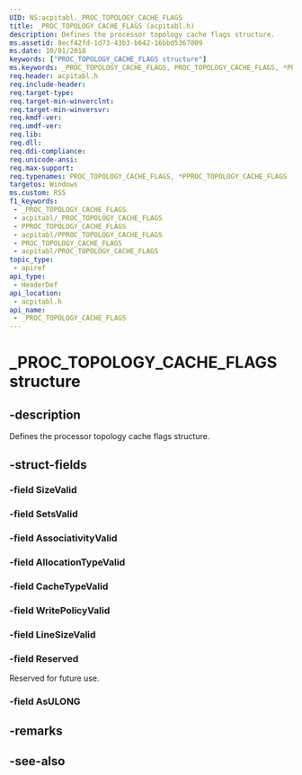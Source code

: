 ```yaml
---
UID: NS:acpitabl._PROC_TOPOLOGY_CACHE_FLAGS
title: _PROC_TOPOLOGY_CACHE_FLAGS (acpitabl.h)
description: Defines the processor topology cache flags structure.
ms.assetid: 8ecf42fd-1d73-43b3-b642-16bbd5367809
ms.date: 10/01/2018
keywords: ["PROC_TOPOLOGY_CACHE_FLAGS structure"]
ms.keywords: _PROC_TOPOLOGY_CACHE_FLAGS, PROC_TOPOLOGY_CACHE_FLAGS, *PPROC_TOPOLOGY_CACHE_FLAGS,
req.header: acpitabl.h
req.include-header: 
req.target-type: 
req.target-min-winverclnt: 
req.target-min-winversvr: 
req.kmdf-ver: 
req.umdf-ver: 
req.lib: 
req.dll: 
req.ddi-compliance: 
req.unicode-ansi: 
req.max-support: 
req.typenames: PROC_TOPOLOGY_CACHE_FLAGS, *PPROC_TOPOLOGY_CACHE_FLAGS
targetos: Windows
ms.custom: RS5
f1_keywords:
 - _PROC_TOPOLOGY_CACHE_FLAGS
 - acpitabl/_PROC_TOPOLOGY_CACHE_FLAGS
 - PPROC_TOPOLOGY_CACHE_FLAGS
 - acpitabl/PPROC_TOPOLOGY_CACHE_FLAGS
 - PROC_TOPOLOGY_CACHE_FLAGS
 - acpitabl/PROC_TOPOLOGY_CACHE_FLAGS
topic_type:
 - apiref
api_type:
 - HeaderDef
api_location:
 - acpitabl.h
api_name:
 - _PROC_TOPOLOGY_CACHE_FLAGS
---
```


# _PROC_TOPOLOGY_CACHE_FLAGS structure


## -description

Defines the processor topology cache flags structure.

## -struct-fields

### -field SizeValid

### -field SetsValid

### -field AssociativityValid

### -field AllocationTypeValid

### -field CacheTypeValid

### -field WritePolicyValid

### -field LineSizeValid

### -field Reserved

Reserved for future use.

### -field AsULONG

## -remarks

## -see-also

